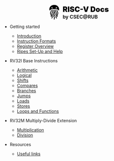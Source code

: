 
<div style="display: flex; justify-content: center; align-items: center; gap: 12px; margin-bottom: 1em;">
<img src="_media/madness.svg" style="width: 32px;">
<div style="display: flex; flex-direction: column;">
  <span style="font-size: 18pt; font-weight: 900; color: black;">RISC-V Docs</span>
  <span style="font-size: 12pt; font-weight: 600; color: black;">by CSEC@RUB</span>
</div>
</div>


- Getting started
  - [Introduction](/)
  - [Instruction Formats](formats.md)
  - [Register Overview](registers.md)
  - [Ripes Set-Up and Help](ripes.md)

- RV32I Base Instructions
  - [Arithmetic](arithmetic.md)
  - [Logical](logical.md)
  - [Shifts](shifts.md)
  - [Compares](compare.md)
  - [Branches](branches.md)
  - [Jumps](jumps.md)
  - [Loads](loads.md)
  - [Stores](stores.md)
  - [Loops and Functions](loops.md)

- RV32M Multiply-Divide Extension
  - [Multiplication](multiply.md)
  - [Division](divide.md)

- Resources
  - [Useful links](resources.md)
